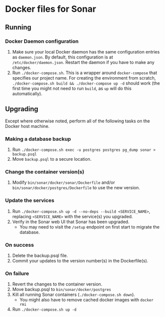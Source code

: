 # Docker files for Sonar

## Running

### Docker Daemon configuration

1. Make sure your local Docker daemon has the same configuration entries as `daemon.json`. By default, this configuration is at `/etc/docker/daemon.json`. Restart the daemon if you have to make any changes.
1. Run `./docker-compose.sh`. This is a wrapper around `docker-compose` that specifies our project name. For creating the environment from scratch, `./docker-compose.sh build && ./docker-compose up -d` should work (the first time you might not need to run `build`, as `up` will do this automatically).

## Upgrading

Except where otherwise noted, perform all of the following tasks on the Docker host machine.

### Making a database backup

1. Run `./docker-compose.sh exec -u postgres postgres pg_dump sonar > backup.psql`
1. Move `backup.psql` to a secure location.

### Change the container version(s)

1. Modify `bin/sonar/docker/sonar/Dockerfile` and/or `bin/sonar/docker/postgres/Dockerfile` to use the new version.

### Update the services

1. Run `./docker-compose.sh up -d --no-deps --build <SERVICE_NAME>`, replacing `<SERVICE_NAME>` with the service(s) you upgraded.
1. Verify in the Sonar web UI that Sonar has been upgraded.
   - You may need to visit the `/setup` endpoint on first start to migrate the database.

### On success

1. Delete the backup.psql file.
1. Commit your updates to the version number(s) in the Dockerfile(s).

### On failure

1. Revert the changes to the container version.
1. Move backup.psql to `bin/sonar/docker/postgres`
1. Kill all running Sonar containers (`./docker-compose.sh down`).
   - You might also have to remove cached docker images with `docker rmi`
1. Run `./docker-compose.sh up -d`
